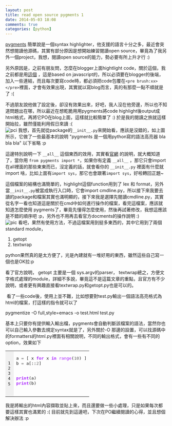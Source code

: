 ```yaml
---
layout: post
title: read open source pygments 1
date: 2014-05-03 18:08
comments: true
categories: [python]
---
```

[pygments][1] 簡單說是一個syntax highlighter，他支援的語言十分之多，最近會突然想閱讀他源碼，其實有部分原因是想開始練習閱讀open source，畢竟為了我另外一個project，我想，閱讀open source的能力，勢必要有所上升才行 :)  
  
另外原因是，之前有朋友問，怎麼在blogger上面hightlight code，關於這個，我之前都是用[這個][2] ，這是based on javascript的，所以必須要在blogger的後端，加入一些連結，而且每次要寫code時，都必須把code包覆在`<pre brush:xx></pre>`裡面，才會有效果出現，其實就以寫blog而言，真的有那麼一點不順就是了 :(  
  
不過朋友說他做了設定後，卻沒有效果出來，好吧，我人沒在他旁邊，所以也不知道問題出在哪，所以最近在想乾脆用用pygments將code highlight後output成html格式，再將它PO在blog上面，這樣就比較簡單了 :) 於是我的閱讀之旅就這樣開始拉，雖然僅能利用假日來讀 :(  
![pci][3]
我想，首先就從package的`__init__.py`來開始看，應該是沒錯的，如上圖所示，它做了一些最基本的說明 "pygments 是一個用python寫的語法高亮器 bla bla bla" 以下省略 :p  
  
這邊特別說明一下 `__all__` 這個東西的效用，其實看[官網][4] 的說明，就大概知道了，當你用 `from pygments import *`，如果你有定義 `__all__` ，那它只會import 在all裡面的那些東東而已，沒定義的話，就會看你的 `__init__.py` 裡面有什麼就 import 啥，比如上面有`import sys`，那它也會跟著`import sys`，好啦轉回正題~  
  
這個檔案的結構也滿簡單的，highlight這個function用到了 lex 和 format，另外當`__init__.py`被當成執行入口時，它會import cmdline.py，所以接下來我要去讀的package和檔案其實也滿明顯的，接下來我是選擇先閱讀cmdline.py，其實從名字一看也知道這是關於在cmd中如何進行操作的檔案，看完這檔案，應該就知道怎麼使用 pygments了，畢竟先懂得怎麼使用，然後再試著修改，我想這應該是不錯的順序吧 :p，另外也不用再去看官方docments的操作說明 :)  
![pic][5]
看吧，果然有使用方法，不過這檔案用到挺多東西的，其中它用到了兩個standard module，  
  
1. getopt  
2. textwrap  
  
python果然真的是太方便了，光是內建就有一堆好用的東西，雖然這些自己寫一個也是OK拉:p  
  
看了官方說明， getopt 主要是一個 sys.argv的parser， textwrap總之，方便文字格式處理的module，詳細不多說，畢竟這不是這篇文章的重點，且官方有不少說明，或者更有興趣直接看textwrap.py和getopt.py也是可以的。  
  
 看了一些code後，使用上並不難，比如想要對test.py輸出一個語法高亮格式為html的檔案，打這樣的指令就可以了  
  
pygmentize -O full,style=emacs -o test.html test.py  
  
基本上只要你有提供輸入輸出檔，pygments會自動判斷該檔案的語法，當然你也可以自己輸入參數去規定syntax就是了，另外關於-O 那邊的設置，可以找源碼中的formatters的html.py裡面有相關說明，不同的輸出格式，會有一些有不同的option，效果如下  
  
<style type="text/css">
td.linenos { background-color: #f0f0f0; padding-right: 10px; }
span.lineno { background-color: #f0f0f0; padding: 0 5px 0 5px; }
pre { line-height: 125%; }
body .hll { background-color: #ffffcc }
body .c { color: #008800; font-style: italic } /* Comment */
body .err { border: 1px solid #FF0000 } /* Error */
body .k { color: #AA22FF; font-weight: bold } /* Keyword */
body .o { color: #666666 } /* Operator */
body .cm { color: #008800; font-style: italic } /* Comment.Multiline */
body .cp { color: #008800 } /* Comment.Preproc */
body .c1 { color: #008800; font-style: italic } /* Comment.Single */
body .cs { color: #008800; font-weight: bold } /* Comment.Special */
body .gd { color: #A00000 } /* Generic.Deleted */
body .ge { font-style: italic } /* Generic.Emph */
body .gr { color: #FF0000 } /* Generic.Error */
body .gh { color: #000080; font-weight: bold } /* Generic.Heading */
body .gi { color: #00A000 } /* Generic.Inserted */
body .go { color: #888888 } /* Generic.Output */
body .gp { color: #000080; font-weight: bold } /* Generic.Prompt */
body .gs { font-weight: bold } /* Generic.Strong */
body .gu { color: #800080; font-weight: bold } /* Generic.Subheading */
body .gt { color: #0044DD } /* Generic.Traceback */
body .kc { color: #AA22FF; font-weight: bold } /* Keyword.Constant */
body .kd { color: #AA22FF; font-weight: bold } /* Keyword.Declaration */
body .kn { color: #AA22FF; font-weight: bold } /* Keyword.Namespace */
body .kp { color: #AA22FF } /* Keyword.Pseudo */
body .kr { color: #AA22FF; font-weight: bold } /* Keyword.Reserved */
body .kt { color: #00BB00; font-weight: bold } /* Keyword.Type */
body .m { color: #666666 } /* Literal.Number */
body .s { color: #BB4444 } /* Literal.String */
body .na { color: #BB4444 } /* Name.Attribute */
body .nb { color: #AA22FF } /* Name.Builtin */
body .nc { color: #0000FF } /* Name.Class */
body .no { color: #880000 } /* Name.Constant */
body .nd { color: #AA22FF } /* Name.Decorator */
body .ni { color: #999999; font-weight: bold } /* Name.Entity */
body .ne { color: #D2413A; font-weight: bold } /* Name.Exception */
body .nf { color: #00A000 } /* Name.Function */
body .nl { color: #A0A000 } /* Name.Label */
body .nn { color: #0000FF; font-weight: bold } /* Name.Namespace */
body .nt { color: #008000; font-weight: bold } /* Name.Tag */
body .nv { color: #B8860B } /* Name.Variable */
body .ow { color: #AA22FF; font-weight: bold } /* Operator.Word */
body .w { color: #bbbbbb } /* Text.Whitespace */
body .mf { color: #666666 } /* Literal.Number.Float */
body .mh { color: #666666 } /* Literal.Number.Hex */
body .mi { color: #666666 } /* Literal.Number.Integer */
body .mo { color: #666666 } /* Literal.Number.Oct */
body .sb { color: #BB4444 } /* Literal.String.Backtick */
body .sc { color: #BB4444 } /* Literal.String.Char */
body .sd { color: #BB4444; font-style: italic } /* Literal.String.Doc */
body .s2 { color: #BB4444 } /* Literal.String.Double */
body .se { color: #BB6622; font-weight: bold } /* Literal.String.Escape */
body .sh { color: #BB4444 } /* Literal.String.Heredoc */
body .si { color: #BB6688; font-weight: bold } /* Literal.String.Interpol */
body .sx { color: #008000 } /* Literal.String.Other */
body .sr { color: #BB6688 } /* Literal.String.Regex */
body .s1 { color: #BB4444 } /* Literal.String.Single */
body .ss { color: #B8860B } /* Literal.String.Symbol */
body .bp { color: #AA22FF } /* Name.Builtin.Pseudo */
body .vc { color: #B8860B } /* Name.Variable.Class */
body .vg { color: #B8860B } /* Name.Variable.Global */
body .vi { color: #B8860B } /* Name.Variable.Instance */
body .il { color: #666666 } /* Literal.Number.Integer.Long */
</style>
<table class="highlighttable"><tbody>
<tr><td class="linenos"><div class="linenodiv">
<pre>1
2
3
4
5</pre>
</div>
</td><td class="code"><div class="highlight">
<pre><span class="n">a</span> <span class="o">=</span> <span class="p">[</span> <span class="n">x</span> <span class="k">for</span> <span class="n">x</span> <span class="ow">in</span> <span class="nb">range</span><span class="p">(</span><span class="mi">10</span><span class="p">)</span> <span class="p">]</span>
<span class="n">b</span> <span class="o">=</span> <span class="n">a</span><span class="p">[::</span><span class="mi">2</span><span class="p">]</span>

<span class="k">print</span><span class="p">(</span><span class="n">a</span><span class="p">)</span>
<span class="k">print</span><span class="p">(</span><span class="n">b</span><span class="p">)</span>
</pre>
</div>
</td></tr>
</tbody></table>
  
我是將輸出的html內容擷取並貼上來，而且還要做一些小處理，只是如果每次都要這樣其實也滿累的 :( 目前就先到這邊吧，下次在PO繼續閱讀的心得，並且想個解決辦法 :p  
   


[1]: http://pygments.org/
[2]: http://alexgorbatchev.com/SyntaxHighlighter/
[3]: http://i.imgur.com/TlAATpe.png
[4]: https://docs.python.org/3.2/tutorial/modules.html?highlight=__all__
[5]: http://i.imgur.com/bcecuSV.png
